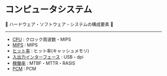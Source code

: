 # コンピュータシステム

:dog: ハードウェア・ソフトウェア・システムの構成要素 :dog:

---

- [CPU](cpu.md) : クロック周波数・MIPS
- [MIPS](mips.md) : MIPS
- [ヒット率](hit.md) : ヒット率(キャッシュメモリ)
- [入出力インターフェース](input_output.md) : USB・dpi
- [稼働率](uptime.md) : MTBF・MTTR・RASIS
- [PCM](pcm.md) : PCM

